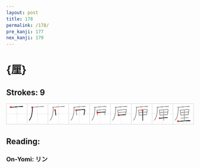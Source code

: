 ```yaml
---
layout: post
title: 178
permalink: /178/
pre_kanji: 177
nex_kanji: 179
---
```


# {厘}

## Strokes: 9

<div class="stroke"><img src="../images/E58E98.png" /></div>

## Reading:

### On-Yomi: リン
